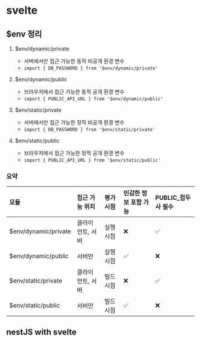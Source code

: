 # svelte

## $env 정리
1. $env/dynamic/private
    - 서버에서만 접근 가능한 동적 비공걔 환경 변수
    - `import { DB_PASSWORD } from '$env/dynamic/private'`


2. $env/dynamic/public
    - 브라우저에서 접근 가능한 동적 공개 환경 변수
    - `import { PUBLIC_API_URL } from '$env/dynamic/public'`


3. $env/static/private
    - 서버에서만 접근 가능한 정적 비공개 환경 변수
    - `import { DB_PASSWORD } from '$env/static/private'`


4. $env/static/public
    - 브라우저에서 접근 가능한 정적 공개 환경 변수
    - `import { PUBLIC_API_URL } from '$env/static/public'`


### 요약
|모듈|접근 가능 위치|평가 시점|민감한 정보 포함 가능|PUBLIC_접두사 필수|
|:--|:--|:--|:--|:--|
|$env/dynamic/private|클라이언트, 서버|실행 시점|❌|✅|
|$env/dynamic/public|서버만|실행 시점|✅|❌|
|$env/static/private|클라이언트, 서버|빌드 시점|❌|✅|
|$env/static/public|서버만|빌드 시점|✅|❌|


## nestJS with svelte